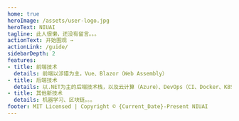 ```yaml
---
home: true
heroImage: /assets/user-logo.jpg
heroText: NIUAI
tagline: 此人很懒，还没有留言。。。
actionText: 开始围观 →
actionLink: /guide/
sidebarDepth: 2
features:
- title: 前端技术
  details: 前端以涉猎为主，Vue、Blazor（Web Assembly）
- title: 后端技术
  details: 以.NET为主的后端技术栈，以及云计算（Azure）、DevOps（CI、Docker、K8S）等相关工具
- title: 其他新技术
  details: 机器学习、区块链。。。
footer: MIT Licensed | Copyright © {Current_Date}-Present NIUAI
---
```

